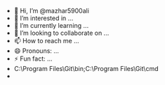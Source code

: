 - 👋 Hi, I’m @mazhar5900ali
- 👀 I’m interested in ...
- 🌱 I’m currently learning ...
- 💞️ I’m looking to collaborate on ...
- 📫 How to reach me ...
- 😄 Pronouns: ...
- ⚡ Fun fact: ...
- C:\Program Files\Git\bin;C:\Program Files\Git\cmd
- 

<!---
mazhar5900ali/mazhar5900ali is a ✨ special ✨ repository because its `README.md` (this file) appears on your GitHub profile.
You can click the Preview link to take a look at your changes.
--->
